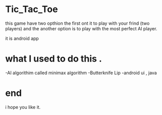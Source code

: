 # Tic_Tac_Toe
this game have two opthion the first ont it to play with your frind (two players) and 
the another option is to play with the most perfect AI player.

it is android app 

# what I used to do this .
-AI algorithim called minimax algorithm
-Butterknife Lip
-android ui , java

# end 
i hope you like it.

